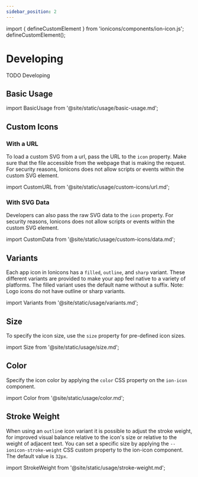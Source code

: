 ```yaml
---
sidebar_position: 2
---
```


import { defineCustomElement } from 'ionicons/components/ion-icon.js';
defineCustomElement();

# Developing

TODO Developing

## Basic Usage

import BasicUsage from '@site/static/usage/basic-usage.md';

<BasicUsage />

## Custom Icons

### With a URL

To load a custom SVG from a url, pass the URL to the `icon` property. Make sure that the file accessible from the webpage that is making the request. For security reasons, Ionicons does not allow scripts or events within the custom SVG element.

import CustomURL from '@site/static/usage/custom-icons/url.md';

<CustomURL />

### With SVG Data

Developers can also pass the raw SVG data to the `icon` property. For security reasons, Ionicons does not allow scripts or events within the custom SVG element.

import CustomData from '@site/static/usage/custom-icons/data.md';

<CustomData />

## Variants

Each app icon in Ionicons has a `filled`, `outline`, and `sharp` variant. These different variants are provided to make your app feel native to a variety of platforms. The filled variant uses the default name without a suffix. Note: Logo icons do not have outline or sharp variants.

import Variants from '@site/static/usage/variants.md';

<Variants />

## Size

To specify the icon size, use the `size` property for pre-defined icon sizes.

import Size from '@site/static/usage/size.md';

<Size />

## Color

Specify the icon color by applying the `color` CSS property on the `ion-icon` component.

import Color from '@site/static/usage/color.md';

<Color />

## Stroke Weight

When using an `outlin`e icon variant it is possible to adjust the stroke weight, for improved visual balance relative to the icon's size or relative to the weight of adjacent text. You can set a specific size by applying the `--ionicon-stroke-weight` CSS custom property to the ion-icon component. The default value is `32px`.

import StrokeWeight from '@site/static/usage/stroke-weight.md';

<StrokeWeight />

